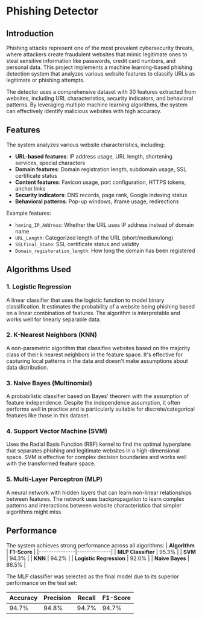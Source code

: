 
# Phishing Detector

## Introduction

Phishing attacks represent one of the most prevalent cybersecurity threats, where attackers create fraudulent websites that mimic legitimate ones to steal sensitive information like passwords, credit card numbers, and personal data. This project implements a machine learning-based phishing detection system that analyzes various website features to classify URLs as legitimate or phishing attempts.

The detector uses a comprehensive dataset with 30 features extracted from websites, including URL characteristics, security indicators, and behavioral patterns. By leveraging multiple machine learning algorithms, the system can effectively identify malicious websites with high accuracy.

## Features

The system analyzes various website characteristics, including:

- **URL-based features**: IP address usage, URL length, shortening services, special characters
- **Domain features**: Domain registration length, subdomain usage, SSL certificate status
- **Content features**: Favicon usage, port configuration, HTTPS tokens, anchor links
- **Security indicators**: DNS records, page rank, Google indexing status
- **Behavioral patterns**: Pop-up windows, iframe usage, redirections

Example features:
- `having_IP_Address`: Whether the URL uses IP address instead of domain name
- `URL_Length`: Categorized length of the URL (short/medium/long)
- `SSLfinal_State`: SSL certificate status and validity
- `Domain_registeration_length`: How long the domain has been registered

## Algorithms Used

### 1. Logistic Regression
A linear classifier that uses the logistic function to model binary classification. It estimates the probability of a website being phishing based on a linear combination of features. The algorithm is interpretable and works well for linearly separable data.

### 2. K-Nearest Neighbors (KNN)
A non-parametric algorithm that classifies websites based on the majority class of their k nearest neighbors in the feature space. It's effective for capturing local patterns in the data and doesn't make assumptions about data distribution.

### 3. Naive Bayes (Multinomial)
A probabilistic classifier based on Bayes' theorem with the assumption of feature independence. Despite the independence assumption, it often performs well in practice and is particularly suitable for discrete/categorical features like those in this dataset.

### 4. Support Vector Machine (SVM)
Uses the Radial Basis Function (RBF) kernel to find the optimal hyperplane that separates phishing and legitimate websites in a high-dimensional space. SVM is effective for complex decision boundaries and works well with the transformed feature space.

### 5. Multi-Layer Perceptron (MLP)
A neural network with hidden layers that can learn non-linear relationships between features. The network uses backpropagation to learn complex patterns and interactions between website characteristics that simpler algorithms might miss.

## Performance

The system achieves strong performance across all algorithms:
| **Algorithm** | **F1-Score** |
|---------------|--------------|
| **MLP Classifier** | 95.3% |
| **SVM** | 94.3% |
| **KNN** | 94.2% |
| **Logistic Regression** | 92.0% |
| **Naive Bayes** | 86.5% |

The MLP classifier was selected as the final model due to its superior performance on the test set:

| **Accuracy** | **Precision** | **Recall** | **F1-Score** |
|--------------|---------------|------------|--------------|
| 94.7%        | 94.8%         | 94.7%      | 94.7%        |


